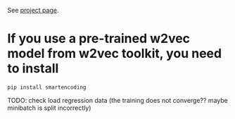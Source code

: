 See [project page](http://www.truongdq.com/easy_dnn).
# If you use a pre-trained w2vec model from w2vec toolkit, you need to install
```
pip install smartencoding
```

TODO: check load regression data (the training does not converge?? maybe minibatch is split incorrectly)
